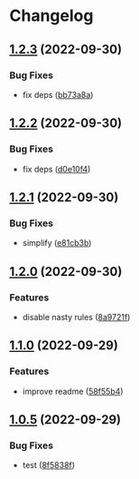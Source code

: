 # Changelog

## [1.2.3](https://github.com/brandturbo/eslint-plugin/compare/v1.2.2...v1.2.3) (2022-09-30)


### Bug Fixes

* fix deps ([bb73a8a](https://github.com/brandturbo/eslint-plugin/commit/bb73a8a56ae3ada6fc6d93f45e761ac51f883bf6))

## [1.2.2](https://github.com/brandturbo/eslint-plugin/compare/v1.2.1...v1.2.2) (2022-09-30)


### Bug Fixes

* fix deps ([d0e10f4](https://github.com/brandturbo/eslint-plugin/commit/d0e10f48e09379d80fc4b52f254ab6b46c7229b1))

## [1.2.1](https://github.com/brandturbo/eslint-plugin/compare/v1.2.0...v1.2.1) (2022-09-30)


### Bug Fixes

* simplify ([e81cb3b](https://github.com/brandturbo/eslint-plugin/commit/e81cb3b5df341b1f4368cee04d47742acb19d405))

## [1.2.0](https://github.com/brandturbo/eslint-plugin/compare/v1.1.0...v1.2.0) (2022-09-30)


### Features

* disable nasty rules ([8a9721f](https://github.com/brandturbo/eslint-plugin/commit/8a9721ffecf88595aad95a80f9a288f5dcafea96))

## [1.1.0](https://github.com/brandturbo/eslint-plugin/compare/v1.0.5...v1.1.0) (2022-09-29)


### Features

* improve readme ([58f55b4](https://github.com/brandturbo/eslint-plugin/commit/58f55b4fea60d100410573762c3e472b4248e332))

## [1.0.5](https://github.com/brandturbo/eslint-plugin/compare/v1.0.4...v1.0.5) (2022-09-29)


### Bug Fixes

* test ([8f5838f](https://github.com/brandturbo/eslint-plugin/commit/8f5838f6fba288d24605c19a774e06cc8e410d19))
